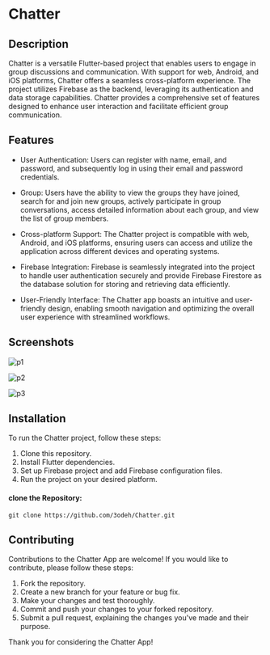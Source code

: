 # Chatter

## Description
Chatter is a versatile Flutter-based project that enables users to engage in group discussions and communication. With support for web, Android, and iOS platforms, Chatter offers a seamless cross-platform experience. The project utilizes Firebase as the backend, leveraging its authentication and data storage capabilities. Chatter provides a comprehensive set of features designed to enhance user interaction and facilitate efficient group communication.



## Features
- User Authentication: Users can register with name, email, and password, and subsequently log in using their email and password credentials.

- Group: Users have the ability to view the groups they have joined, search for and join new groups, actively participate in group conversations, access detailed information about each group, and view the list of group members.

- Cross-platform Support: The Chatter project is compatible with web, Android, and iOS platforms, ensuring users can access and utilize the application across different devices and operating systems.

- Firebase Integration: Firebase is seamlessly integrated into the project to handle user authentication securely and provide Firebase Firestore as the database solution for storing and retrieving data efficiently.

- User-Friendly Interface: The Chatter app boasts an intuitive and user-friendly design, enabling smooth navigation and optimizing the overall user experience with streamlined workflows.


## Screenshots
![p1](https://github.com/3odeh/Chatter/assets/111912140/2c269347-fe4d-4909-9829-a89d117c18d7)

![p2](https://github.com/3odeh/Chatter/assets/111912140/31845089-433e-4d78-8909-b10a198e638c)

![p3](https://github.com/3odeh/Chatter/assets/111912140/1518debd-961c-4de0-b071-bff8886995dd)


## Installation
To run the Chatter project, follow these steps:

1. Clone this repository.
2. Install Flutter dependencies.
3. Set up Firebase project and add Firebase configuration files.
4. Run the project on your desired platform.

#### clone the Repository:

```shell
git clone https://github.com/3odeh/Chatter.git
```

## Contributing
Contributions to the Chatter App are welcome! If you would like to contribute, please follow these steps:

1. Fork the repository.
2. Create a new branch for your feature or bug fix.
3. Make your changes and test thoroughly.
4. Commit and push your changes to your forked repository.
5. Submit a pull request, explaining the changes you've made and their purpose.

Thank you for considering the Chatter App!
